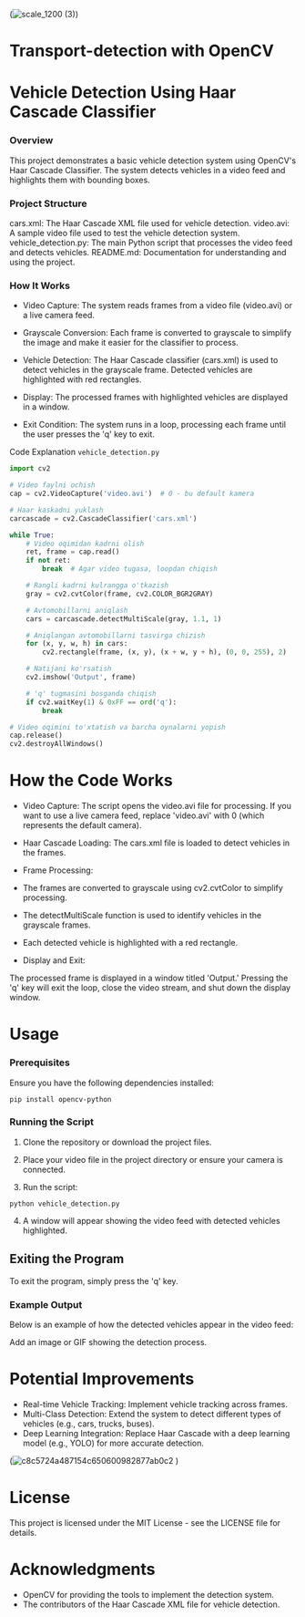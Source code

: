 
(![scale_1200 (3)](https://github.com/user-attachments/assets/3f0e0677-455c-47fc-8c49-e178798751b5))

# Transport-detection with OpenCV

# Vehicle Detection Using Haar Cascade Classifier
### Overview
This project demonstrates a basic vehicle detection system using OpenCV's Haar Cascade Classifier. The system detects vehicles in a video feed and highlights them with bounding boxes.

### Project Structure
cars.xml: The Haar Cascade XML file used for vehicle detection.
video.avi: A sample video file used to test the vehicle detection system.
vehicle_detection.py: The main Python script that processes the video feed and detects vehicles.
README.md: Documentation for understanding and using the project.
### How It Works
* Video Capture: The system reads frames from a video file (video.avi) or a live camera feed.

* Grayscale Conversion: Each frame is converted to grayscale to simplify the image and make it easier for the classifier to process.

* Vehicle Detection: The Haar Cascade classifier (cars.xml) is used to detect vehicles in the grayscale frame. Detected vehicles are highlighted with red rectangles.

* Display: The processed frames with highlighted vehicles are displayed in a window.

* Exit Condition: The system runs in a loop, processing each frame until the user presses the 'q' key to exit.

Code Explanation
`vehicle_detection.py`

```python
import cv2

# Video faylni ochish
cap = cv2.VideoCapture('video.avi')  # 0 - bu default kamera

# Haar kaskadni yuklash
carcascade = cv2.CascadeClassifier('cars.xml')

while True:
    # Video oqimidan kadrni olish
    ret, frame = cap.read()
    if not ret:
        break  # Agar video tugasa, loopdan chiqish

    # Rangli kadrni kulrangga o'tkazish
    gray = cv2.cvtColor(frame, cv2.COLOR_BGR2GRAY)

    # Avtomobillarni aniqlash
    cars = carcascade.detectMultiScale(gray, 1.1, 1)

    # Aniqlangan avtomobillarni tasvirga chizish
    for (x, y, w, h) in cars:
        cv2.rectangle(frame, (x, y), (x + w, y + h), (0, 0, 255), 2)

    # Natijani ko'rsatish
    cv2.imshow('Output', frame)

    # 'q' tugmasini bosganda chiqish
    if cv2.waitKey(1) & 0xFF == ord('q'):
        break

# Video oqimini to'xtatish va barcha oynalarni yopish
cap.release()
cv2.destroyAllWindows()
```

# How the Code Works
* Video Capture: The script opens the video.avi file for processing. If you want to use a live camera feed, replace 'video.avi' with 0 (which represents the default camera).

* Haar Cascade Loading: The cars.xml file is loaded to detect vehicles in the frames.

* Frame Processing:

* The frames are converted to grayscale using cv2.cvtColor to simplify processing.
* The detectMultiScale function is used to identify vehicles in the grayscale frames.
* Each detected vehicle is highlighted with a red rectangle.
* Display and Exit:

The processed frame is displayed in a window titled 'Output.'
Pressing the 'q' key will exit the loop, close the video stream, and shut down the display window.
# Usage
### Prerequisites
Ensure you have the following dependencies installed:
```
pip install opencv-python
```
### Running the Script
1. Clone the repository or download the project files.

2. Place your video file in the project directory or ensure your camera is connected.

3. Run the script:
```
python vehicle_detection.py
```
4. A window will appear showing the video feed with detected vehicles highlighted.
## Exiting the Program
To exit the program, simply press the 'q' key.

### Example Output
Below is an example of how the detected vehicles appear in the video feed:

 Add an image or GIF showing the detection process.

# Potential Improvements
* Real-time Vehicle Tracking: Implement vehicle tracking across frames.
* Multi-Class Detection: Extend the system to detect different types of vehicles (e.g., cars, trucks, buses).
* Deep Learning Integration: Replace Haar Cascade with a deep learning model (e.g., YOLO) for more accurate detection.

(![c8c5724a487154c650600982877ab0c2](https://github.com/user-attachments/assets/0d2fec99-5c54-4a4e-bdba-6333f9b73248)
)

# License
This project is licensed under the MIT License - see the LICENSE file for details.

# Acknowledgments
* OpenCV for providing the tools to implement the detection system.
* The contributors of the Haar Cascade XML file for vehicle detection.
